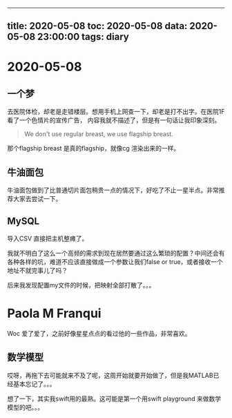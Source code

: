 
---
title: 2020-05-08
toc: 2020-05-08
data: 2020-05-08 23:00:00
tags: diary
---


# 2020-05-08

## 一个梦

去医院体检，却老是走错楼层。想用手机上网查一下，却老是打不出字。在医院1F看了一个色情片的宣传广告， 内容我就不描述了，但是有一句话让我印象深刻。
> We don't use regular breast, we use flagship breast.

那个flagship breast 是真的flagship，就像cg 渲染出来的一样。



## 牛油面包

牛油面包做到了比普通切片面包稍贵一点的情况下，好吃了不止一星半点。非常推荐大家去尝试一下。

## MySQL

导入CSV 直接把主机整瘫了。

我就不明白了这么一个高频的需求到现在居然要通过这么繁琐的配置？中间还会有各种各样的坑，难道不应该直接做成一个参数让我们false or true，或者接收一个地址不就完事儿了吗？

后来我发现配置my文件的时候，把映射全部打散了。。。

# Paola M Franqui

Woc 爱了爱了，之前好像星星点点的看过他的一些作品，非常喜欢。

## 数学模型

哎呀，再拖下去可能就来不及了呢，这周开始就要开始做了，但是我MATLAB已经基本忘记了。。。

想了一下，其实我swift用的最熟。这可能是第一个用swift playground 来做数学模型的吧。。。

